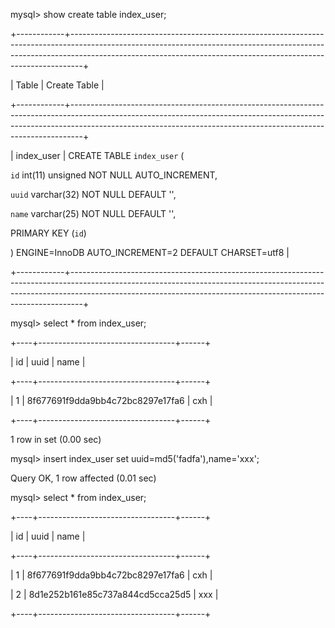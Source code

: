 

mysql> show create table index_user;

+------------+---------------------------------------------------------------------------------------------------------------------------------------------------------------------------------------------------------------------------------------------+

| Table      | Create Table                                                                                                                                                                                                                                |

+------------+---------------------------------------------------------------------------------------------------------------------------------------------------------------------------------------------------------------------------------------------+

| index_user | CREATE TABLE `index_user` (

  `id` int(11) unsigned NOT NULL AUTO_INCREMENT,

  `uuid` varchar(32) NOT NULL DEFAULT '',

  `name` varchar(25) NOT NULL DEFAULT '',

  PRIMARY KEY (`id`)

) ENGINE=InnoDB AUTO_INCREMENT=2 DEFAULT CHARSET=utf8 |

+------------+---------------------------------------------------------------------------------------------------------------------------------------------------------------------------------------------------------------------------------------------+



mysql> select * from index_user;

+----+----------------------------------+------+

| id | uuid                             | name |

+----+----------------------------------+------+

|  1 | 8f677691f9dda9bb4c72bc8297e17fa6 | cxh  |

+----+----------------------------------+------+

1 row in set (0.00 sec)



mysql> insert index_user set uuid=md5('fadfa'),name='xxx';

Query OK, 1 row affected (0.01 sec)



mysql> select * from index_user;

+----+----------------------------------+------+

| id | uuid                             | name |

+----+----------------------------------+------+

|  1 | 8f677691f9dda9bb4c72bc8297e17fa6 | cxh  |

|  2 | 8d1e252b161e85c737a844cd5cca25d5 | xxx  |

+----+----------------------------------+------+